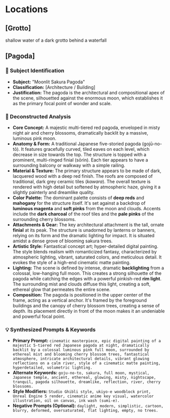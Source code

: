 # Locations

## [Grotto]

shallow water of a dark grotto behind a waterfall

## [Pagoda]

### 🎯 Subject Identification
* **Subject:** "Moonlit Sakura Pagoda"
* **Classification:** [Architecture / Building]
* **Justification:** The pagoda is the architectural and compositional apex of the scene, silhouetted against the enormous moon, which establishes it as the primary focal point of wonder and scale.

### 🔬 Deconstructed Analysis
* **Core Concept:** A majestic multi-tiered red pagoda, enveloped in misty night air and cherry blossoms, dramatically backlit by a massive, luminous pink moon.
* **Anatomy & Form:** A traditional Japanese five-storied pagoda (gojū-no-tō). It features gracefully curved, tiled eaves on each level, which decrease in size towards the top. The structure is topped with a prominent, multi-ringed finial (sōrin). Each tier appears to have a surrounding balcony or walkway with a simple railing.
* **Material & Texture:** The primary structure appears to be made of dark, lacquered wood with a deep red finish. The roofs are composed of traditional, dark grey ceramic tiles (*kawara*). The overall texture is rendered with high detail but softened by atmospheric haze, giving it a slightly painterly and dreamlike quality.
* **Color Palette:** The dominant palette consists of **deep reds** and **mahogany** for the structure itself. It's set against a backdrop of **luminous magenta** and **soft pinks** from the moon and clouds. Accents include the **dark charcoal** of the roof tiles and the **pale pinks** of the surrounding cherry blossoms.
* **Attachments & Gear:** The key architectural attachment is the tall, ornate **finial** at its peak. The structure is unadorned by lanterns or banners, relying on its form and the dramatic lighting for impact. It is situated amidst a dense grove of blooming sakura trees.
* **Artistic Style:** Fantastical concept art; hyper-detailed digital painting. The style blends realism with romanticized fantasy, characterized by atmospheric lighting, vibrant, saturated colors, and meticulous detail. It evokes the style of a high-end cinematic matte painting.
* **Lighting:** The scene is defined by intense, dramatic **backlighting** from a colossal, low-hanging full moon. This creates a strong silhouette of the pagoda while catching the edges with a powerful pinkish-red **rim light**. The surrounding mist and clouds diffuse this light, creating a soft, ethereal glow that permeates the entire scene.
* **Composition:** The pagoda is positioned in the upper center of the frame, acting as a vertical anchor. It's framed by the foreground buildings and the canopy of cherry blossom trees, creating a sense of depth. Its placement directly in front of the moon makes it an undeniable and powerful focal point.

### 💡 Synthesized Prompts & Keywords
* **Primary Prompt:** `cinematic masterpiece, epic digital painting of a majestic 5-tiered red Japanese pagoda at night, dramatically backlit by a colossal luminous pink full moon, surrounded by ethereal mist and blooming cherry blossom trees, fantastical atmosphere, intricate architectural details, vibrant glowing reflections on a calm river, style of a cinematic matte painting, hyperdetailed, volumetric lighting.`
* **Alternate Keywords:** `goju-no-to, sakura, full moon, mystical, Japanese temple, ancient, ethereal, glowing, misty, nightscape, tranquil, pagoda silhouette, dreamlike, reflection, river, cherry blossoms.`
* **Style Modifiers:** `Studio Ghibli style, ukiyo-e woodblock print, Unreal Engine 5 render, cinematic anime key visual, watercolor illustration, oil on canvas, ink wash (sumi-e).`
* **Negative Prompts (Optional):** `daylight, modern, simplistic, cartoon, blurry, deformed, oversaturated, flat lighting, empty, no trees.`